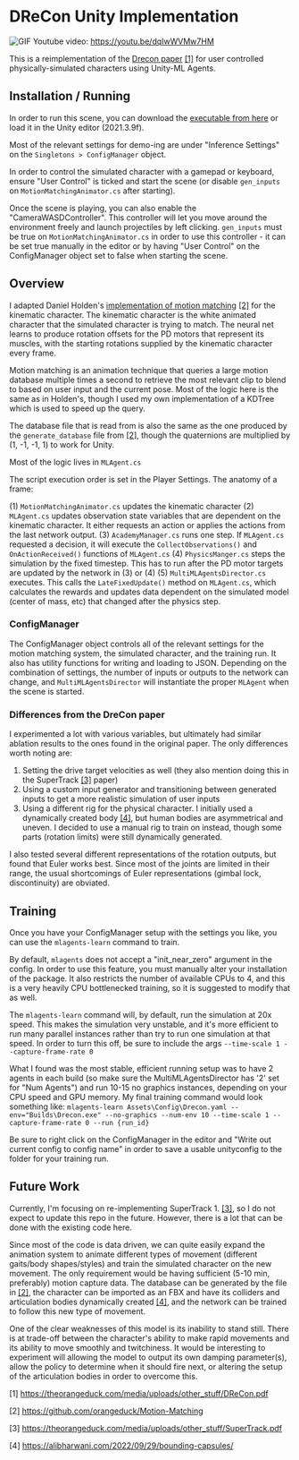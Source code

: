 # DReCon Unity Implementation

![GIF](drecon-short-gif.gif)
Youtube video: https://youtu.be/dqIwWVMw7HM

This is a reimplementation of the [Drecon paper](https://www.theorangeduck.com/media/uploads/other_stuff/DReCon.pdf) [[1]](#citation1) for user controlled physically-simulated characters using Unity-ML Agents.

## Installation / Running

In order to run this scene, you can download the [executable from here](https://alibharwani.itch.io/drecon-demo-unity) or load it in the Unity editor (2021.3.9f).

Most of the relevant settings for demo-ing are under "Inference Settings" on the `Singletons > ConfigManager` object. 

In order to control the simulated character with a gamepad or keyboard, ensure "User Control" is ticked and start the scene (or disable `gen_inputs` on `MotionMatchingAnimator.cs` after starting). 

Once the scene is playing, you can also enable the "CameraWASDController". This controller will let you move around the environment freely and launch projectiles by left clicking. `gen_inputs` must be true on `MotionMatchingAnimator.cs` in order to use this controller - it can be set true manually in the editor or by having "User Control" on the ConfigManager object set to false when starting the scene.


## Overview 
I adapted Daniel Holden's [implementation of motion matching](https://github.com/orangeduck/Motion-Matching)  [[2]](#citation2) for the kinematic character. The kinematic character is the white animated character that the simulated character is trying to match. The neural net learns to produce rotation offsets for the PD motors that represent its muscles, with the starting rotations supplied by the kinematic character every frame. 

Motion matching is an animation technique that queries a large motion database multiple times a second to retrieve the most relevant clip to blend to based on user input and the current pose. Most of the logic here is the same as in Holden's, though I used my own implementation of a KDTree which is used to speed up the query. 

The database file that is read from is also the same as the one produced by the `generate_database` file from  [[2]](#citation2), though the quaternions are multiplied by (1, -1, -1, 1) to work for Unity.
 
Most of the logic lives in `MLAgent.cs`

The script execution order is set in the Player Settings. The anatomy of a frame:

(1) `MotionMatchingAnimator.cs` updates the kinematic character
(2) `MLAgent.cs` updates observation state variables that are dependent on the kinematic character. It either requests an action or applies the actions from the last network output. 
(3) `AcademyManager.cs` runs one step. If `MLAgent.cs` requested a decision, it will execute the `CollectObservations()` and `OnActionReceived()`  functions of `MLAgent.cs`
(4) `PhysicsManger.cs` steps the simulation by the fixed timestep. This has to run after the PD motor targets are updated by the network in (3) or (4) 
(5) `MultiMLAgentsDirector.cs` executes. This calls the `LateFixedUpdate()` method on `MLAgent.cs`, which calculates the rewards and updates data dependent on the simulated model (center of mass, etc) that changed after the physics step. 

### ConfigManager
The ConfigManager object controls all of the relevant settings for the motion matching system, the simulated character, and the training run. It also has utility functions for writing and loading to JSON. Depending on the combination of settings, the number of inputs or outputs to the network can change, and `MultiMLAgentsDirector` will instantiate the proper `MLAgent` when the scene is started. 

### Differences from the DreCon paper
I experimented a lot with various variables, but ultimately had similar ablation results to the ones found in the original paper. The only differences worth noting are: 
1) Setting the drive target velocities as well (they also mention doing this in the SuperTrack [[3]](#citation3) paper) 
2) Using a custom input generator and transitioning between generated inputs to get a more realistic simulation of user inputs
3) Using a different rig for the physical character. I initially used a dynamically created body [[4]](#citation4), but human bodies are asymmetrical and uneven. I decided to use a manual rig to train on instead, though some parts (rotation limits) were still dynamically generated. 

I also tested several different representations of the rotation outputs, but found that Euler works best. Since most of the joints are limited in their range, the usual shortcomings of Euler representations (gimbal lock, discontinuity) are obviated.
## Training 

Once you have your ConfigManager setup with the settings you like, you can use the `mlagents-learn` command to train.

By default, `mlagents` does not accept a "init_near_zero" argument in the config. In order to use this feature, you must manually alter your installation of the package. It also restricts the number of available CPUs to 4, and this is a very heavily CPU bottlenecked training, so it is suggested to modify that as well.

The `mlagents-learn` command will, by default, run the simulation at 20x speed. This makes the simulation very unstable, and it's more efficient to run many parallel instances rather than try to run one simulation at that speed. In order to turn this off, be sure to include the args `--time-scale 1 --capture-frame-rate 0`

What I found was the most stable, efficient running setup was to have 2 agents in each build (so make sure the MultiMLAgentsDirector has '2' set for "Num Agents") and run 10-15 no graphics instances, depending on your CPU speed and GPU memory. My final training command would look something like: 
`mlagents-learn Assets\Config\Drecon.yaml --env="Builds\Drecon.exe" --no-graphics --num-env 10 --time-scale 1 --capture-frame-rate 0 --run {run_id}`

Be sure to right click on the ConfigManager in the editor and "Write out current config to config name" in order to save a usable unityconfig to the folder for your training run.

## Future Work

Currently, I'm focusing on re-implementing SuperTrack 1.  [[3]](#citation3), so I do not expect to update this repo in the future. However, there is a lot that can be done with the existing code here. 

Since most of the code is data driven, we can quite easily expand the animation system to animate different types of movement (different gaits/body shapes/styles) and train the simulated character on the new movement. The only requirement would be having sufficient (5-10 min, preferably) motion capture data. The database can be generated by the file in [[2]](#citation2), the character can be imported as an FBX and have its colliders and articulation bodies dynamically created [[4]](#citation4), and the network can be trained to follow this new type of movement. 

One of the clear weaknesses of this model is its inability to stand still. There is at trade-off between the character's ability to make rapid movements and its ability to move smoothly and twitchiness. It would be interesting to experiment will allowing the model to output its own damping parameter(s), allow the policy to determine when it should fire next, or altering the setup of the articulation bodies in order to overcome this.

<a id="citation1"></a>[1]  https://theorangeduck.com/media/uploads/other_stuff/DReCon.pdf

<a id="citation2"></a>[2] https://github.com/orangeduck/Motion-Matching

<a id="citation3"></a>[3] https://theorangeduck.com/media/uploads/other_stuff/SuperTrack.pdf

<a id="citation4"></a>[4] https://alibharwani.com/2022/09/29/bounding-capsules/